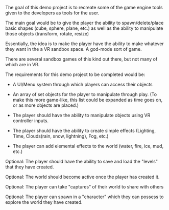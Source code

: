 The goal of this demo project is to recreate some of the game engine tools given to the developers as tools for the user. 

The main goal would be to give the player the ability to spawn/delete/place basic shapes (cube, sphere, plane, etc.)
as well as the ability to manipulate those objects (transform, rotate, resize)

Essentially, the idea is to make the player have the ability to make whatever they want in the a VR sandbox space. A god-mode sort of game. 

There are several sandbox games of this kind out there, but not many of which are in VR.

The requirements for this demo project to be completed would be:

* A UI/Menu system through which players can access their objects

* An array of set objects for the player to manipulate through play. (To make this more game-like, this list could be expanded as time goes on, or as more objects are placed.)

* The player should have the ability to manipulate objects using VR controller inputs.

* The player should have the ability to create simple effects (Lighting, Time, Clouds(rain, snow, lightning), Fog, etc.)

* The player can add elemental effects to the world (water, fire, ice, mud, etc.)

Optional: The player should have the ability to save and load the "levels" that they have created.

Optional: The world should become active once the player has created it. 

Optional: The player can take "captures" of their world to share with others

Optional: The player can spawn in a "character" which they can possess to explore the world they have created.
